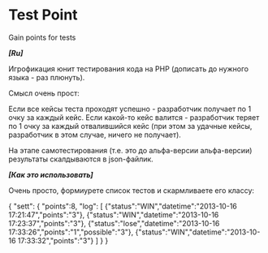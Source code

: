 Test Point
=========

Gain points for tests

***[Ru]***

Игрофикация юнит тестирования кода на PHP (дописать до нужного языка - раз плюнуть).

Смысл очень прост:

Если все кейсы теста проходят успешно - разработчик получает по 1 очку за каждый кейс.
Если какой-то кейс валится - разработчик теряет по 1 очку за каждый отвалившийся кейс (при этом за удачные кейсы, разработчик в этом случае, ничего не получает).

На этапе самотестирования (т.е. это до альфа-версии альфа-версии) результаты скалдываются в json-файлик.

***[Как это использовать]***

Очень просто, формиурете список тестов и скармливаете его классу:

<?php

$testPoint = new TestPoint('developer name', ['path/to/test/1', 'path/to/test/2']);

// Или указываем директорию, где лежат тесты (поддиректории поддерживаются):

// $testPoint = new TestPoint('sett', 'path/to/tests');

Как видно, использовать можно по крону или любому таймеру, какой у вас используется, например, при CI.
Результаты сейчас выглядят примерно так:

<?php

$testPoint = new TestPoint('sett', ['Mytest']);

Result:
<pre>
{
  "sett":
  {
    "points":8,
    "log":
    [
      {"status":"WIN","datetime":"2013-10-16 17:21:47","points":"3"},
      {"status":"WIN","datetime":"2013-10-16 17:23:37","points":"3"},
      {"status":"lose","datetime":"2013-10-16 17:33:26","points":"1","possible":"3"},
      {"status":"WIN","datetime":"2013-10-16 17:33:32","points":"3"}
    ]
  }
}
</pre>
